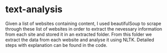 # text-analysis
Given a list of websites containing content, I used beautifulSoup to scrape through these list of websites in order to extract the nevessary information from 
each site and stored it in an extracted folder. From this folder we extract the data from each website and analyse it using NLTK. Detailed steps with explanation can be 
found in the code.

